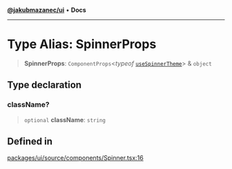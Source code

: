 [**@jakubmazanec/ui**](../README.md) • **Docs**

---

# Type Alias: SpinnerProps

> **SpinnerProps**: `ComponentProps`\<_typeof_
> [`useSpinnerTheme`](../functions/useSpinnerTheme.md)\> & `object`

## Type declaration

### className?

> `optional` **className**: `string`

## Defined in

[packages/ui/source/components/Spinner.tsx:16](https://github.com/jakubmazanec/tools/blob/a5f92f7f2969c6804808173bd093f7dbafca1b9f/packages/ui/source/components/Spinner.tsx#L16)
